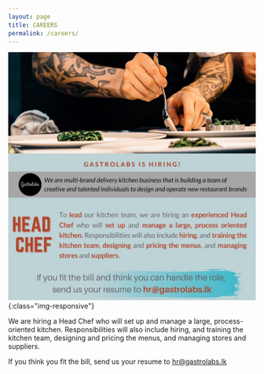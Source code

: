 ```yaml
---
layout: page
title: CAREERS
permalink: /careers/
---
```


![Head Chef](/images/careers/head_chef.jpg){:class="img-responsive"}

We are hiring a Head Chef who will set up and manage a large, process-oriented kitchen. 
Responsibilities will also include hiring, and training the kitchen team, designing and pricing the menus,
and managing stores and suppliers.

If you think you fit the bill, send us your resume to [hr@gastrolabs.lk](mailto:hr@gastrolabs.lk)

